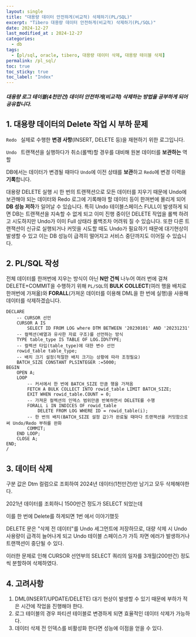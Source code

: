 ```yaml
---
layout: single
title: "대용량 데이터 안전하게(비교적) 삭제하기(PL/SQL)"
excerpt: "Tibero 대용량 데이터 안전하게(비교적) 삭제하기(PL/SQL)"	
date: 2024-12-27
last_modified_at : 2024-12-27
categories: 
  - db
tags:
  - [pl/sql, oracle, tibero, 대용량 데이터 삭제, 대용량 테이블 삭제]
permalink: /pl_sql/
toc: true
toc_sticky: true
toc_label: "Index"
---
```


##### 대용량 로그 테이블(4천만건) 데이터 안전하게(비교적) 삭제하는 방법을 공부하게 되어 공유합니다.

## 1. 대용량 데이터의 Delete 작업 시 부하 문제
 `Redo `  실제로 수행한 **변경 사항**(INSERT, DELETE 등)을 재현하기 위한 로그입니다.

 `Undo `  트랜잭션을 실행하다가 취소(롤백)할 경우를 대비해 원본 데이터를 **보관하는** 역할 

DB에서는 데이터가 변경될 때마다 `Undo`에 이전 상태를 **보관**하고 `Redo`에 변경 이력을 **기록**합니다.

대용량 DELETE 실행 시 한 번의 트랜잭션으로 모든 데이터를 지우기 때문에 Undo에 보관해야 되는 데이터와 Redo 로그에 기록해야 할 데이터 등이 한꺼번에 몰리게 되어 **DB 성능 저하**가 일어날 수 있습니다. 특히 Undo 테이블스페이스 FULL이 발생하게 되면 DB는 트랜잭션을 지속할 수 없게 되고 이미 진행 중이던 DELETE 작업을 롤백 하려고 시도하지만 Undo가 이미 Full 상태라 롤백조차 어려워 질 수 있습니다. 또한 다른 트랜잭션이 신규로 실행되거나 커밋을 시도할 때도 Undo가 필요하기 때문에 대기현상이 발생할 수 있고 이는 DB 성능이 급격히 떨어지고 서비스 중단까지도 이어질 수 있습니다.

## 2. PL/SQL 작성

전체 데이터를 한꺼번에 지우는 방식이 아닌 **N만 건씩** 나누어 여러 번에 걸쳐 DELETE+COMMIT을 수행하기 위해 `PL/SQL`의  **BULK COLLECT**(여러 행을 배치로 한꺼번에 가져옮)와 **FORALL**(가져온 데이터를 이용해 DML을 한 번에 실행)을 사용해 데이터를 삭제하겠습니다.

```plsql
DECLARE 
	-- CURSOR 선언
	CURSOR A IS
		SELECT ID FROM LOG where DTM BETWEEN '20230101' AND '20231231'
	-- 컬렉션(배열과 유사한 자료 구조)를 선언하는 방식
	TYPE table_type IS TABLE OF LOG.ID%TYPE;
	-- 컬렉션 타입(table_type)에 대한 변수 선언
	rowid_table table_type;
	-- 배치 크기 설정(적절한 배치 크기는 상황에 따라 조정필요)
	BATCH_SIZE CONSTANT PLSINTEGER :=5000;
BEGIN
	OPEN A;
	LOOP
		-- 커서에서 한 번에 BATCH_SIZE 만큼 행을 가져옴
		FETCH A BULK COLLECT INTO rowid_table LIMIT BATCH_SIZE;
		EXIT WHEN rowid_table.COUNT = 0;
		-- 가져온 컬렉션의 인덱스 범위만큼 반복하면서 DELETE를 수행
		FORALL i IN INDICES OF rowid_table
			DELETE FROM LOG WHERE ID = rowid_table(i);
		-- 한 번의 배치(BATCH_SIZE 설정 값)가 완료될 때마다 트랜잭션을 커밋함으로써 Undo/Redo 부하를 완화
		COMMIT;
	END LOOP;
	CLOSE A;
END;
/
```



## 3.  데이터 삭제
구분 값은 Dtm 컬럼으로 조회하여 2024년 데이터(1천만건)만 남기고 모두 삭제해야한다. 

2021년 데이터를 조회하니 1500만건 정도가 SELECT 되었는데

이를 한 번에 Delete를 하게되면 1번 에서 이야기했듯 

DELETE 문은 "삭제 전 데이터"를 Undo 세그먼트에 저장하므로, 대량 삭제 시 Undo 사용량이 급격히 늘어나게 되고 Undo 테이블 스페이스가 가득 차면 에러가 발생하거나 트랜잭션이 중단될 수 있다. 

이러한 문제로 인해 CURSOR 선언부의 SELECT  쿼리의 일자를 3개월(200만건) 정도씩 분할하여 삭제하였다.



## 4. 고려사항

1. DML(INSERT/UPDATE/DELETE) 대기 현상이 발생할 수 있기 때문에 부하가 적은 시간에 작업을 진행해야 한다.
2. 로그 테이블의 경우 파티션 테이블로 변경하게 되면 효율적인 데이터 삭제가 가능하다.
3. 데이터 삭제 전 인덱스를 비활성화 한다면 성능에 이점을 얻을 수 있다.
